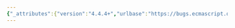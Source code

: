 ```yaml
---
{"_attributes":{"version":"4.4.4+","urlbase":"https://bugs.ecmascript.org/","maintainer":"dherman@mozilla.com"},"bug":{"bug_id":3066,"creation_ts":"2014-07-25 17:25:00 -0700","short_desc":"Symbol equality bug - 7.2.10 step 8 has no effect","delta_ts":"2014-09-20 12:17:09 -0700","product":"Draft for 6th Edition","component":"technical issue","version":"Rev 26: July 18, 2014 Draft","rep_platform":"All","op_sys":"All","bug_status":"RESOLVED","resolution":"FIXED","priority":"Normal","bug_severity":"enhancement","everconfirmed":true,"reporter":{"uid":"jorendorff","name":"Jason Orendorff"},"assigned_to":{"uid":"allen","name":"Allen Wirfs-Brock"},"cc":"princexcess69","long_desc":[{"commentid":9557,"comment_count":0,"who":{"uid":"jorendorff","name":"Jason Orendorff"},"bug_when":"2014-07-25 17:25:16 -0700","thetext":"Discovered by Jeff Walden in <https://bugzilla.mozilla.org/show_bug.cgi?id=1042602>.\n\nThe notes to draft rev 26 say:\n\n> Updated Symbol conversions: aSym == “not a symbol” produces false. var s=Symbol(); s==Object(s) produces true. [...]\n\nBut s==Object(s) evaluates to false according to 7.2.10 <http://people.mozilla.org/~jorendorff/es6-draft.html#sec-abstract-equality-comparison>. We reach the newly added step 8:\n\n> If Type(x) is Symbol or Type(y) is Symbol, return false.\n\nand at that point we return false.  Curiously, the new step has no effect on the algorithm, since we would have ended up returning false at the last step anyway."},{"commentid":9600,"comment_count":1,"who":{"uid":"allen","name":"Allen Wirfs-Brock"},"bug_when":"2014-07-26 15:52:52 -0700","thetext":"Also see Bug 3016\n\nRight the update to 72.10 to make s==Object(s) produce true was wrong.\n\nThe new step 8 is unnecessary and steps 10&11 should include Symbol along with String and Number as triggering a ToPrimitive call.\n\nFixed in rev27 editor's draft"},{"commentid":9961,"comment_count":2,"who":{"uid":"allen","name":"Allen Wirfs-Brock"},"bug_when":"2014-08-25 08:29:30 -0700","thetext":"fixed in rev27 draft"}]}}
---
```

